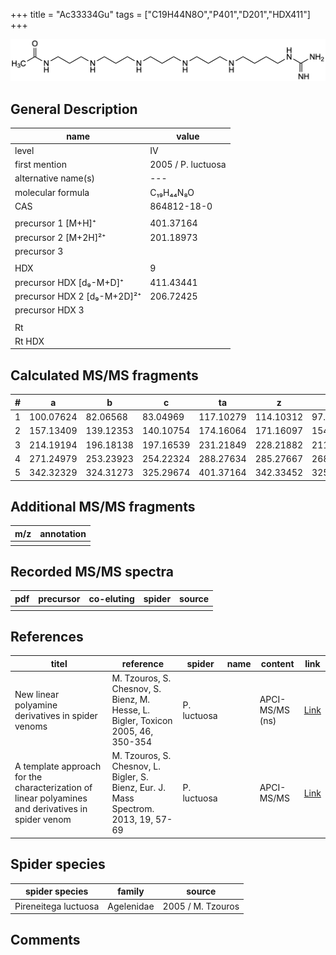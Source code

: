 +++
title = "Ac33334Gu"
tags = ["C19H44N8O","P401","D201","HDX411"]
+++

![](/img/Ac33334Gu.png)

## General Description

| name                        | value              |
|-----------------------------|--------------------|
| level                       | IV                 |
| first mention               | 2005 / P. luctuosa |
| alternative name(s)         | ---                |
| molecular formula           | C₁₉H₄₄N₈O          |
| CAS                         | 864812-18-0        |
|                             |                    |
| precursor 1 [M+H]⁺          | 401.37164          |
| precursor 2 [M+2H]²⁺        | 201.18973          |
| precursor 3                 |                    |
|                             |                    |
| HDX                         | 9                  |
| precursor HDX   [d₉-M+D]⁺   | 411.43441          |
| precursor HDX 2 [d₉-M+2D]²⁺ | 206.72425          |
| precursor HDX 3             |                    |
|                             |                    |
| Rt                          |                    |
| Rt HDX                      |                    |

## Calculated MS/MS fragments

| # | a         | b         | c         | ta        | z         | y         | tz        |
|---|-----------|-----------|-----------|-----------|-----------|-----------|-----------|
| 1 | 100.07624 | 82.06568  | 83.04969  | 117.10279 | 114.10312 | 97.07657  | 131.12967 |
| 2 | 157.13409 | 139.12353 | 140.10754 | 174.16064 | 171.16097 | 154.13442 | 188.18752 |
| 3 | 214.19194 | 196.18138 | 197.16539 | 231.21849 | 228.21882 | 211.19227 | 245.24537 |
| 4 | 271.24979 | 253.23923 | 254.22324 | 288.27634 | 285.27667 | 268.25012 | 302.30322 |
| 5 | 342.32329 | 324.31273 | 325.29674 | 401.37164 | 342.33452 | 325.30797 | 359.36107 |

## Additional MS/MS fragments

| m/z       | annotation |
|-----------|------------|
|           |            |

## Recorded MS/MS spectra

| pdf | precursor | co-eluting | spider    | source                              |
|-----|-----------|------------|-----------|-------------------------------------|
|     |           |            |           |                                     |

## References

| titel                                                                                             | reference                                                                           | spider      | name | content         | link                                                                                    |
|---------------------------------------------------------------------------------------------------|-------------------------------------------------------------------------------------|-------------|------|-----------------|-----------------------------------------------------------------------------------------|
| New linear polyamine derivatives in spider venoms                                                 | M. Tzouros, S. Chesnov, S. Bienz, M. Hesse, L. Bigler, Toxicon 2005, 46, 350-354    | P. luctuosa |      | APCI-MS/MS (ns) | [Link](https://www.sciencedirect.com/science/article/pii/S0041010105001613?via%3Dihub)| |
| A template approach for the characterization of linear polyamines and derivatives in spider venom | M. Tzouros, S. Chesnov, L. Bigler, S. Bienz, Eur. J. Mass Spectrom. 2013, 19, 57-69 | P. luctuosa |      | APCI-MS/MS      | [Link](https://journals.sagepub.com/doi/10.1255/ejms.1213)                              |

## Spider species

| spider species       | family     | source            |
|----------------------|------------|-------------------|
| Pireneitega luctuosa | Agelenidae | 2005 / M. Tzouros |

## Comments